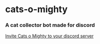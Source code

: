 # cats-o-mighty
### A cat collector bot made for discord
[Invite Cats o Mighty to your discord server](https://discordapp.com/oauth2/authorize?client_id=569336139186700312&permissions=288832&scope=bot)